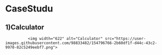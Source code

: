 # CaseStudu

## 1)Calculator
        
              <img width="622" alt="Calculator" src="https://user-images.githubusercontent.com/98833482/154796766-2b60df1f-d44c-43c2-9970-82c5249eebf7.png">
